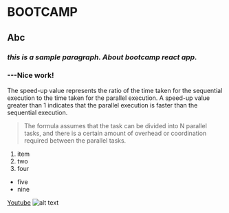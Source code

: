 # BOOTCAMP
## Abc

### *this is a sample paragraph. About bootcamp react app.*
### ---Nice work!

The speed-up value represents the ratio of the time taken for the sequential execution to the time taken for the parallel execution. 
A speed-up value greater than 1 indicates that the parallel execution is faster than the sequential execution.
>The formula assumes that the task can be divided into N parallel tasks, and there is a certain amount of overhead or coordination required between the parallel tasks.
1. item
2. two
3. four

- five
- nine

[Youtube](https://www.youtube.com/)
![alt text](https://thumbs.dreamstime.com/z/sunset-over-walls-china-mungo-national-park-australia-new-south-wales-141909560.jpg)
